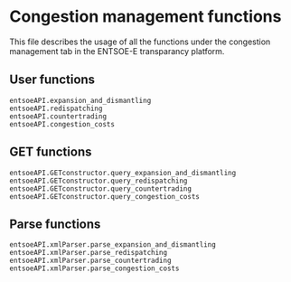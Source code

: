 # Congestion management functions

This file describes the usage of all the functions under the congestion management tab in the ENTSOE-E transparancy platform.

## User functions

```@docs
entsoeAPI.expansion_and_dismantling
entsoeAPI.redispatching
entsoeAPI.countertrading
entsoeAPI.congestion_costs
```

## GET functions

```@docs
entsoeAPI.GETconstructor.query_expansion_and_dismantling
entsoeAPI.GETconstructor.query_redispatching
entsoeAPI.GETconstructor.query_countertrading
entsoeAPI.GETconstructor.query_congestion_costs
```

## Parse functions

```@docs
entsoeAPI.xmlParser.parse_expansion_and_dismantling
entsoeAPI.xmlParser.parse_redispatching
entsoeAPI.xmlParser.parse_countertrading
entsoeAPI.xmlParser.parse_congestion_costs
```